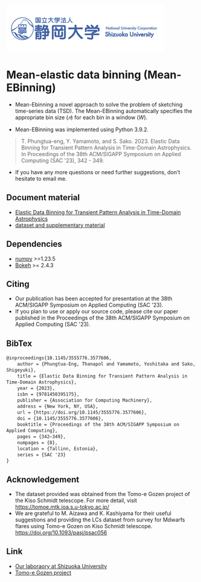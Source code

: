 ![alt text](https://github.com/thanapol2/Mean_EBinning/blob/082cd9447659d9d140acc38d5d4c11db9187d06c/Documents/shizuoka%20bannar.png)
# Mean-elastic data binning (Mean-EBinning)
- Mean-Ebinning a novel approach to solve the problem of sketching time-series data (TSD). The Mean-EBinning automatically specifies the appropriate bin size (_𝑛_) for each bin in a window (_W_).

- Mean-EBinning was implemented using Python 3.9.2.

>T. Phungtua-eng, Y. Yamamoto, and S. Sako. 2023. Elastic Data Binning for Transient Pattern Analysis in Time-Domain Astrophysics. In Proceedings of the 38th ACM/SIGAPP Symposium on Applied Computing (SAC '23), 342 - 349.

- If you have any more questions or need further suggestions, don't hesitate to email me.

## Document material
- [Elastic Data Binning for Transient Pattern Analysis in Time-Domain Astrophysics](https://doi.org/10.1145/3555776.3577606)
- [dataset and supplementary material](https://sites.google.com/view/elasticdatabinning)

## Dependencies
- [numpy](http://www.numpy.org/) >=1.23.5
- [Bokeh](http://bokeh.org/) >= 2.4.3

## Citing
- Our publication has been accepted for presentation at the 38th ACM/SIGAPP Symposium on Applied Computing  (SAC '23). 
- If you plan to use or apply our source code, please cite our paper published in the Proceedings of the 38th ACM/SIGAPP Symposium on Applied Computing (SAC '23).

## BibTex
```
@inproceedings{10.1145/3555776.3577606,
    author = {Phungtua-Eng, Thanapol and Yamamoto, Yoshitaka and Sako, Shigeyuki},
    title = {Elastic Data Binning for Transient Pattern Analysis in Time-Domain Astrophysics},
    year = {2023},
    isbn = {9781450395175},
    publisher = {Association for Computing Machinery},
    address = {New York, NY, USA},
    url = {https://doi.org/10.1145/3555776.3577606},
    doi = {10.1145/3555776.3577606},
    booktitle = {Proceedings of the 38th ACM/SIGAPP Symposium on Applied Computing},
    pages = {342–349},
    numpages = {8},
    location = {Tallinn, Estonia},
    series = {SAC '23}
}
```

## Acknowledgement
- The dataset provided was obtained from the Tomo-e Gozen project of the Kiso Schmidt telescope. For more detail, visit https://tomoe.mtk.ioa.s.u-tokyo.ac.jp/
- We are grateful to M. Aizawa and K. Kashiyama for their useful suggestions and providing the LCs dataset from survey for Mdwarfs flares using Tomo-e Gozen on Kiso Schmidt telescope. https://doi.org/10.1093/pasj/psac056

## Link
- [Our laboraory at Shizuoka University](http://lab.inf.shizuoka.ac.jp/yamamoto/)
- [Tomo-e Gozen project](https://tomoe.mtk.ioa.s.u-tokyo.ac.jp/)
